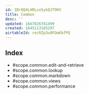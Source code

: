```yaml
---
id: 1BrQQ4LHRLxo5ykQJT9KV
title: Common
desc: ''
updated: 1647026761499
created: 1645113185297
airtableId: recRZp3u0FQwKbfPQ
---
```


## Index
- #scope.common.edit-and-retrieve
- #scope.common.lookup
- #scope.common.markdown
- #scope.common.views
- #scope.common.performance
